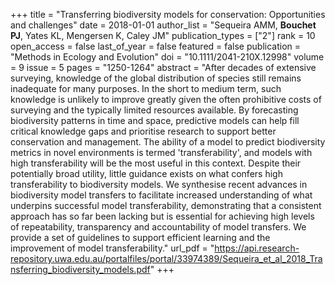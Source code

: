 +++
title = "Transferring biodiversity models for conservation: Opportunities and challenges"
date = 2018-01-01
author_list = "Sequeira AMM, <b>Bouchet PJ</b>, Yates KL, Mengersen K, Caley JM"
publication_types = ["2"]
rank = 10
open_access = false
last_of_year = false
featured = false
publication = "Methods in Ecology and Evolution"
doi = "10.1111/2041-210X.12998"
volume = 9
issue = 5
pages = "1250-1264"
abstract = "After decades of extensive surveying, knowledge of the global distribution of species still remains inadequate for many purposes. In the short to medium term, such knowledge is unlikely to improve greatly given the often prohibitive costs of surveying and the typically limited resources available. By forecasting biodiversity patterns in time and space, predictive models can help fill critical knowledge gaps and prioritise research to support better conservation and management. The ability of a model to predict biodiversity metrics in novel environments is termed 'transferability', and models with high transferability will be the most useful in this context. Despite their potentially broad utility, little guidance exists on what confers high transferability to biodiversity models. We synthesise recent advances in biodiversity model transfers to facilitate increased understanding of what underpins successful model transferability, demonstrating that a consistent approach has so far been lacking but is essential for achieving high levels of repeatability, transparency and accountability of model transfers. We provide a set of guidelines to support efficient learning and the improvement of model transferability."
url_pdf = "https://api.research-repository.uwa.edu.au/portalfiles/portal/33974389/Sequeira_et_al_2018_Transferring_biodiversity_models.pdf"
+++

